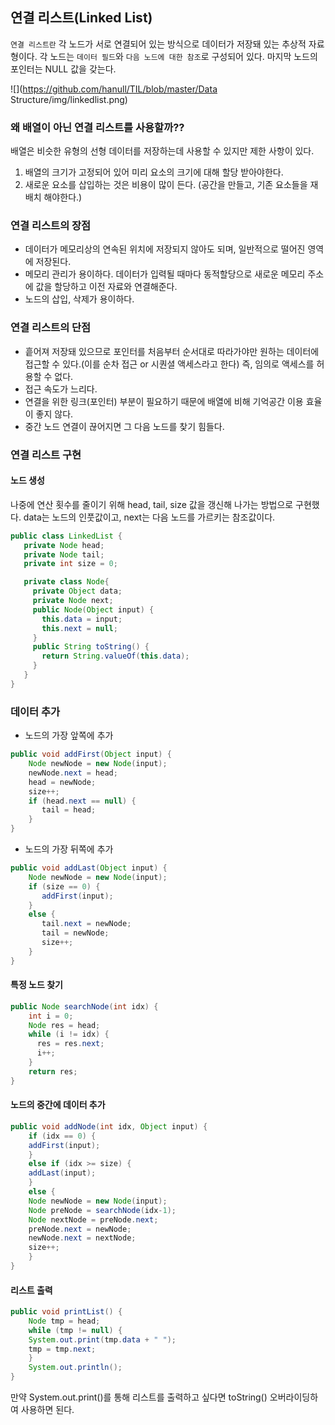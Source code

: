 ## 연결 리스트(Linked List)
`연결 리스트란` 각 노드가 서로 연결되어 있는 방식으로 데이터가 저장돼 있는 추상적 자료형이다. 각 노드는 `데이터 필드`와 `다음 노드에 대한 참조`로 구성되어 있다. 마지막 노드의 포인터는 NULL 값을 갖는다.

![](https://github.com/hanull/TIL/blob/master/Data Structure/img/linkedlist.png)


### 왜 배열이 아닌 연결 리스트를 사용할까??
배열은 비슷한 유형의 선형 데이터를 저장하는데 사용할 수 있지만 제한 사항이 있다.
1. 배열의 크기가 고정되어 있어 미리 요소의 크기에 대해 할당 받아야한다.
2. 새로운 요소를 삽입하는 것은 비용이 많이 든다. (공간을 만들고, 기존 요소들을 재배치 해야한다.)


### 연결 리스트의 장점
- 데이터가 메모리상의 연속된 위치에 저장되지 않아도 되며, 일반적으로 떨어진 영역에 저장된다.
- 메모리 관리가 용이하다. 데이터가 입력될 때마다 동적할당으로 새로운 메모리 주소에 값을 할당하고 이전 자료와 연결해준다.
- 노드의 삽입, 삭제가 용이하다.

### 연결 리스트의 단점
- 흩어져 저장돼 있으므로 포인터를 처음부터 순서대로 따라가야만 원하는 데이터에 접근할 수 있다.(이를 순차 접근 or 시퀀셜 액세스라고 한다) 즉, 임의로 액세스를 허용할 수 없다.
- 접근 속도가 느리다.
- 연결을 위한 링크(포인터) 부분이 필요하기 때문에 배열에 비해 기억공간 이용 효율이 좋지 않다.
- 중간 노드 연결이 끊어지면 그 다음 노드를 찾기 힘들다.


### 연결 리스트 구현
#### 노드 생성
나중에 연산 횟수를 줄이기 위해 head, tail, size 값을 갱신해 나가는 방법으로 구현했다.
data는 노드의 인풋값이고, next는 다음 노드를 가르키는 참조값이다.

```java
public class LinkedList {
   private Node head;
   private Node tail;
   private int size = 0;

   private class Node{
     private Object data;
     private Node next;
     public Node(Object input) {
       this.data = input;
       this.next = null;
     }
     public String toString() {
       return String.valueOf(this.data);
     }
   }
}
```

### 데이터 추가
- 노드의 가장 앞쪽에 추가

```java
public void addFirst(Object input) {
    Node newNode = new Node(input);
    newNode.next = head;
    head = newNode;
    size++;
    if (head.next == null) {
       tail = head;
    }
}
```

- 노드의 가장 뒤쪽에 추가

```java
public void addLast(Object input) {
    Node newNode = new Node(input);
    if (size == 0) {
       addFirst(input);
    }
    else {
       tail.next = newNode;
       tail = newNode;
       size++;
    }
}
```

#### 특정 노드 찾기

```java
public Node searchNode(int idx) {
    int i = 0;
    Node res = head;
    while (i != idx) {
      res = res.next;
      i++;
    }
    return res;
}
```

#### 노드의 중간에 데이터 추가

```java
public void addNode(int idx, Object input) {
	if (idx == 0) {
	addFirst(input);
	}
	else if (idx >= size) {
	addLast(input);
	}
	else {
	Node newNode = new Node(input);
	Node preNode = searchNode(idx-1);
	Node nextNode = preNode.next;
	preNode.next = newNode;
	newNode.next = nextNode;
	size++;
	}
}
```

#### 리스트 출력

```java
public void printList() {
	Node tmp = head;
	while (tmp != null) {
	System.out.print(tmp.data + " ");
	tmp = tmp.next;
	}
	System.out.println();
}
```

만약 System.out.print()를 통해 리스트를 출력하고 싶다면 toString() 오버라이딩하여 사용하면 된다.
